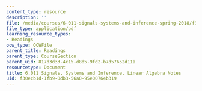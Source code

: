 ```yaml
---
content_type: resource
description: ''
file: /media/courses/6-011-signals-systems-and-inference-spring-2018/f30ecb1d1fb90db356a095e00764b319_MIT6_011S18lin-alg.pdf
file_type: application/pdf
learning_resource_types:
- Readings
ocw_type: OCWFile
parent_title: Readings
parent_type: CourseSection
parent_uid: 817d3d33-4c15-d8d5-9fd2-b7d57652d11a
resourcetype: Document
title: 6.011 Signals, Systems and Inference, Linear Algebra Notes
uid: f30ecb1d-1fb9-0db3-56a0-95e00764b319
---
```

